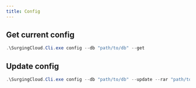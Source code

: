 ```yaml
---
title: Config
---
```


## Get current config

```powershell
.\SurgingCloud.Cli.exe config --db "path/to/db" --get
```

## Update config

```powershell
.\SurgingCloud.Cli.exe config --db "path/to/db" --update --rar "path/to/rar.exe"
```